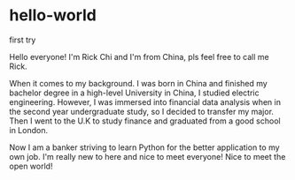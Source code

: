 # hello-world
first try

Hello everyone!
I'm Rick Chi and I'm from China, pls feel free to call me Rick.

When it comes to my background.
I was born in China and finished my bachelor degree in a high-level University in China, I studied electric engineering. 
However, I was immersed into financial data analysis when in the second year undergraduate study, so I decided to transfer my major. Then I went to the U.K to study finance and graduated from a good school in London.

Now I am a banker striving to learn Python for the better application to my own job.
I'm really new to here and nice to meet everyone! Nice to meet the open world!
